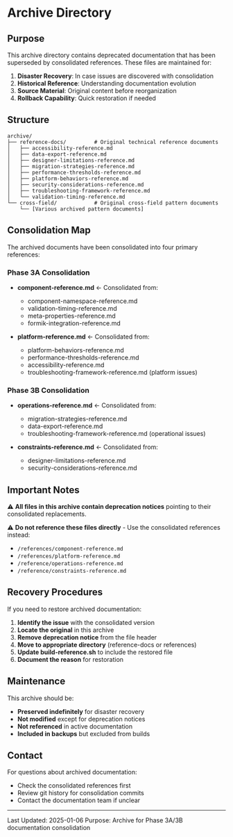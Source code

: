 # Archive Directory

## Purpose

This archive directory contains deprecated documentation that has been superseded by consolidated references. These files are maintained for:

1. **Disaster Recovery**: In case issues are discovered with consolidation
2. **Historical Reference**: Understanding documentation evolution
3. **Source Material**: Original content before reorganization
4. **Rollback Capability**: Quick restoration if needed

## Structure

```
archive/
├── reference-docs/         # Original technical reference documents
│   ├── accessibility-reference.md
│   ├── data-export-reference.md
│   ├── designer-limitations-reference.md
│   ├── migration-strategies-reference.md
│   ├── performance-thresholds-reference.md
│   ├── platform-behaviors-reference.md
│   ├── security-considerations-reference.md
│   ├── troubleshooting-framework-reference.md
│   └── validation-timing-reference.md
└── cross-field/            # Original cross-field pattern documents
    └── [Various archived pattern documents]
```

## Consolidation Map

The archived documents have been consolidated into four primary references:

### Phase 3A Consolidation
- **component-reference.md** ← Consolidated from:
  - component-namespace-reference.md
  - validation-timing-reference.md
  - meta-properties-reference.md
  - formik-integration-reference.md

- **platform-reference.md** ← Consolidated from:
  - platform-behaviors-reference.md
  - performance-thresholds-reference.md
  - accessibility-reference.md
  - troubleshooting-framework-reference.md (platform issues)

### Phase 3B Consolidation
- **operations-reference.md** ← Consolidated from:
  - migration-strategies-reference.md
  - data-export-reference.md
  - troubleshooting-framework-reference.md (operational issues)

- **constraints-reference.md** ← Consolidated from:
  - designer-limitations-reference.md
  - security-considerations-reference.md

## Important Notes

⚠️ **All files in this archive contain deprecation notices** pointing to their consolidated replacements.

⚠️ **Do not reference these files directly** - Use the consolidated references instead:
- `/references/component-reference.md`
- `/references/platform-reference.md`
- `/reference/operations-reference.md`
- `/reference/constraints-reference.md`

## Recovery Procedures

If you need to restore archived documentation:

1. **Identify the issue** with the consolidated version
2. **Locate the original** in this archive
3. **Remove deprecation notice** from the file header
4. **Move to appropriate directory** (reference-docs or references)
5. **Update build-reference.sh** to include the restored file
6. **Document the reason** for restoration

## Maintenance

This archive should be:
- **Preserved indefinitely** for disaster recovery
- **Not modified** except for deprecation notices
- **Not referenced** in active documentation
- **Included in backups** but excluded from builds

## Contact

For questions about archived documentation:
- Check the consolidated references first
- Review git history for consolidation commits
- Contact the documentation team if unclear

---

Last Updated: 2025-01-06
Purpose: Archive for Phase 3A/3B documentation consolidation